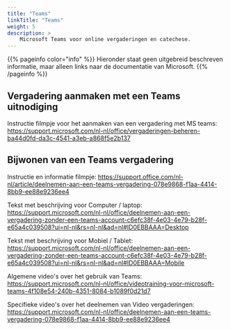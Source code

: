 ```yaml
---
title: "Teams"
linkTitle: "Teams"
weight: 5
description: >
    Microsoft Teams voor online vergaderingen en catechese.
---
```



{{% pageinfo color="info" %}}
Hieronder staat geen uitgebreid beschreven informatie, maar alleen links naar de documentatie van Microsoft.
{{% /pageinfo %}}

## Vergadering aanmaken met een Teams uitnodiging

Instructie filmpje voor het aanmaken van een vergadering met MS teams:
https://support.microsoft.com/nl-nl/office/vergaderingen-beheren-ba44d0fd-da3c-4541-a3eb-a868f5e2b137

## Bijwonen van een Teams vergadering
Instructie en informatie filmpje:
https://support.office.com/nl-nl/article/deelnemen-aan-een-teams-vergadering-078e9868-f1aa-4414-8bb9-ee88e9236ee4

Tekst met beschrijving voor Computer / laptop:
https://support.microsoft.com/nl-nl/office/deelnemen-aan-een-vergadering-zonder-een-teams-account-c6efc38f-4e03-4e79-b28f-e65a4c039508?ui=nl-nl&rs=nl-nl&ad=nl#ID0EBBAAA=Desktop

Tekst met beschrijving voor Mobiel / Tablet:
https://support.microsoft.com/nl-nl/office/deelnemen-aan-een-vergadering-zonder-een-teams-account-c6efc38f-4e03-4e79-b28f-e65a4c039508?ui=nl-nl&rs=nl-nl&ad=nl#ID0EBBAAA=Mobile



Algemene video's over het gebruik van Teams:
https://support.microsoft.com/nl-nl/office/videotraining-voor-microsoft-teams-4f108e54-240b-4351-8084-b1089f0d21d7

Specifieke video's over het deelnemen van Video vergaderingen:
https://support.microsoft.com/nl-nl/office/deelnemen-aan-een-teams-vergadering-078e9868-f1aa-4414-8bb9-ee88e9236ee4 
